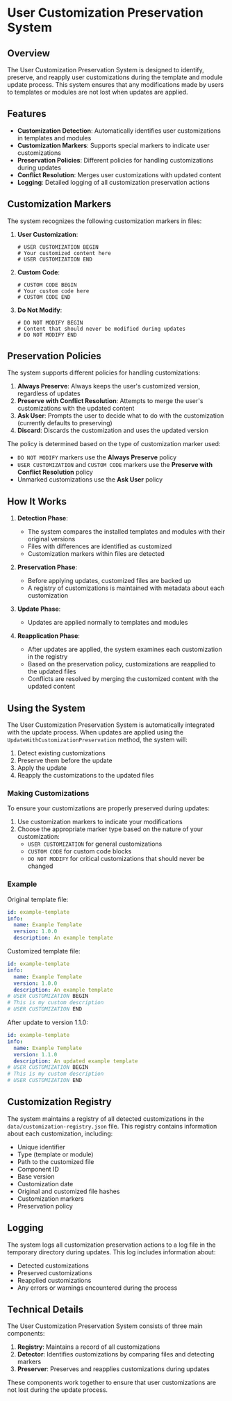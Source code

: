 # User Customization Preservation System

## Overview

The User Customization Preservation System is designed to identify, preserve, and reapply user customizations during the template and module update process. This system ensures that any modifications made by users to templates or modules are not lost when updates are applied.

## Features

- **Customization Detection**: Automatically identifies user customizations in templates and modules
- **Customization Markers**: Supports special markers to indicate user customizations
- **Preservation Policies**: Different policies for handling customizations during updates
- **Conflict Resolution**: Merges user customizations with updated content
- **Logging**: Detailed logging of all customization preservation actions

## Customization Markers

The system recognizes the following customization markers in files:

1. **User Customization**:
   ```
   # USER CUSTOMIZATION BEGIN
   # Your customized content here
   # USER CUSTOMIZATION END
   ```

2. **Custom Code**:
   ```
   # CUSTOM CODE BEGIN
   # Your custom code here
   # CUSTOM CODE END
   ```

3. **Do Not Modify**:
   ```
   # DO NOT MODIFY BEGIN
   # Content that should never be modified during updates
   # DO NOT MODIFY END
   ```

## Preservation Policies

The system supports different policies for handling customizations:

1. **Always Preserve**: Always keeps the user's customized version, regardless of updates
2. **Preserve with Conflict Resolution**: Attempts to merge the user's customizations with the updated content
3. **Ask User**: Prompts the user to decide what to do with the customization (currently defaults to preserving)
4. **Discard**: Discards the customization and uses the updated version

The policy is determined based on the type of customization marker used:
- `DO NOT MODIFY` markers use the **Always Preserve** policy
- `USER CUSTOMIZATION` and `CUSTOM CODE` markers use the **Preserve with Conflict Resolution** policy
- Unmarked customizations use the **Ask User** policy

## How It Works

1. **Detection Phase**:
   - The system compares the installed templates and modules with their original versions
   - Files with differences are identified as customized
   - Customization markers within files are detected

2. **Preservation Phase**:
   - Before applying updates, customized files are backed up
   - A registry of customizations is maintained with metadata about each customization

3. **Update Phase**:
   - Updates are applied normally to templates and modules

4. **Reapplication Phase**:
   - After updates are applied, the system examines each customization in the registry
   - Based on the preservation policy, customizations are reapplied to the updated files
   - Conflicts are resolved by merging the customized content with the updated content

## Using the System

The User Customization Preservation System is automatically integrated with the update process. When updates are applied using the `UpdateWithCustomizationPreservation` method, the system will:

1. Detect existing customizations
2. Preserve them before the update
3. Apply the update
4. Reapply the customizations to the updated files

### Making Customizations

To ensure your customizations are properly preserved during updates:

1. Use customization markers to indicate your modifications
2. Choose the appropriate marker type based on the nature of your customization:
   - `USER CUSTOMIZATION` for general customizations
   - `CUSTOM CODE` for custom code blocks
   - `DO NOT MODIFY` for critical customizations that should never be changed

### Example

Original template file:
```yaml
id: example-template
info:
  name: Example Template
  version: 1.0.0
  description: An example template
```

Customized template file:
```yaml
id: example-template
info:
  name: Example Template
  version: 1.0.0
  description: An example template
# USER CUSTOMIZATION BEGIN
# This is my custom description
# USER CUSTOMIZATION END
```

After update to version 1.1.0:
```yaml
id: example-template
info:
  name: Example Template
  version: 1.1.0
  description: An updated example template
# USER CUSTOMIZATION BEGIN
# This is my custom description
# USER CUSTOMIZATION END
```

## Customization Registry

The system maintains a registry of all detected customizations in the `data/customization-registry.json` file. This registry contains information about each customization, including:

- Unique identifier
- Type (template or module)
- Path to the customized file
- Component ID
- Base version
- Customization date
- Original and customized file hashes
- Customization markers
- Preservation policy

## Logging

The system logs all customization preservation actions to a log file in the temporary directory during updates. This log includes information about:

- Detected customizations
- Preserved customizations
- Reapplied customizations
- Any errors or warnings encountered during the process

## Technical Details

The User Customization Preservation System consists of three main components:

1. **Registry**: Maintains a record of all customizations
2. **Detector**: Identifies customizations by comparing files and detecting markers
3. **Preserver**: Preserves and reapplies customizations during updates

These components work together to ensure that user customizations are not lost during the update process.
